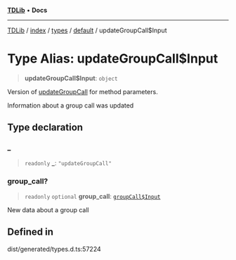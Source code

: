 [**TDLib**](../../../../../../README.md) • **Docs**

***

[TDLib](../../../../../../modules.md) / [index](../../../../../README.md) / [types](../../../README.md) / [default](../README.md) / updateGroupCall$Input

# Type Alias: updateGroupCall$Input

> **updateGroupCall$Input**: `object`

Version of [updateGroupCall](updateGroupCall.md) for method parameters.

Information about a group call was updated

## Type declaration

### \_

> `readonly` **\_**: `"updateGroupCall"`

### group\_call?

> `readonly` `optional` **group\_call**: [`groupCall$Input`](groupCall$Input.md)

New data about a group call

## Defined in

dist/generated/types.d.ts:57224
